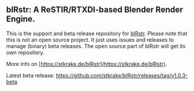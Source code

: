## blRstr: A ReSTIR/RTXDI-based Blender Render Engine.

This is the support and beta release repository for [blRstr](https://stkrake.de/blRstr). Please note that this is not an open source project.
It just uses issues and releases to manage (binary) beta releases. The open source part of blRstr will get its own repository.

More info on [https://stkrake.de/blRstr](https://stkrake.de/blRstr).

Latest beta release: https://github.com/stkrake/blRstr/releases/tag/v1.0.3-beta

